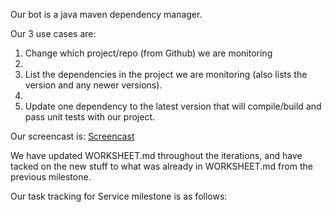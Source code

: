 Our bot is a java maven dependency manager.

Our 3 use cases are:

1. Change which project/repo (from Github) we are monitoring
2. 
2. List the dependencies in the project we are monitoring (also lists the version and any newer versions).
3. 
3. Update one dependency to the latest version that will compile/build and pass unit tests with our project.

Our screencast is: [Screencast](http://www4.ncsu.edu/~dwrice/Videos/Service%20Screencast%20Good.mp4)

We have updated WORKSHEET.md throughout the iterations, and have tacked on the new stuff to what was already in WORKSHEET.md from the previous milestone.

Our task tracking for Service milestone is as follows:

